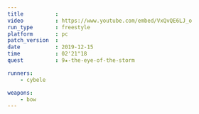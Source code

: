 ```yaml
---
title          :
video          : https://www.youtube.com/embed/VxQvQE6LJ_o
run_type       : freestyle
platform       : pc
patch_version  : 
date           : 2019-12-15
time           : 02'21"18
quest          : 9★-the-eye-of-the-storm

runners:
    - cybele

weapons:
    - bow
---
```

